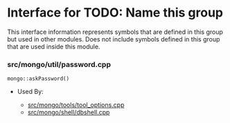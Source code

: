 
# Interface for TODO: Name this group
This interface information represents symbols that are defined in this group but used in other modules.  Does not include symbols defined in this group that are used inside this module.

### src/mongo/util/password.cpp

<div></div>

    mongo::askPassword()

- Used By:

    - [src/mongo/tools/tool\_options.cpp](../../../../tools/tools)
    - [src/mongo/shell/dbshell.cpp](../../../../mongo\_shell/mongo\_shell)
